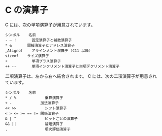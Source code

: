 # C の演算子
C には、次の単項演算子が用意されています。
```
シンボル	名前
- ~ !	    否定演算子と補数演算子
* &	      間接演算子とアドレス演算子
_Alignof	アラインメント演算子 (C11 以降)
sizeof	  サイズ演算子
+	        単項プラス演算子
++ --	    単項インクリメント演算子と単項デクリメント演算子
```

二項演算子は、左から右へ結合されます。 C には、次の二項演算子が用意されています。
```
シンボル	名前
* / %	          乗算演算子
+ -	            加法演算子
<< >>	          シフト演算子
< > <= >= == !=	関係演算子
& | ^	          ビットごとの演算子
&& ||	          論理演算子
,	              順次評価演算子
```

